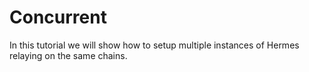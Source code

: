# Concurrent

In this tutorial we will show how to setup multiple instances of Hermes relaying on the same chains. 